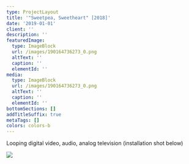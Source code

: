 ```yaml
---
type: ProjectLayout
title: '"Sweetpea, Sweetheart" [2018]'
date: '2019-01-01'
client: ''
description: ''
featuredImage:
  type: ImageBlock
  url: /images/190164736273_0.png
  altText: ''
  caption: ''
  elementId: ''
media:
  type: ImageBlock
  url: /images/190164736273_0.png
  altText: ''
  caption: ''
  elementId: ''
bottomSections: []
addTitleSuffix: true
metaTags: []
colors: colors-b
---
```

Looping digital video, audio, analog television (installation shot below)

![](/images/190164736273_1.jpg)
